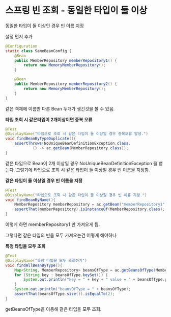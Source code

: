 # 스프링 빈 조회 - 동일한 타입이 둘 이상

동일한 타입이 둘 이상인 경우 빈 이름 지정

설정 먼저 추가

```java
@Configuration
static class SameBeanConfig {
    @Bean
    public MemberRepository memberRepository1() {
        return new MemoryMemberRepository();
    }

    @Bean
    public MemberRepository memberRepository2() {
        return new MemoryMemberRepository();
    }
}
```
같은 객체에 이름만 다른 Bean 두개가 생긴것을 볼 수 있음.

**타입 조회 시 같은타입이 2개이상이면 중복 오류**
```java
@Test
@DisplayName("타입으로 조회 시 같은 타입이 둘 이상일 경우 중복오류 발생.")
void findBeanByTypeDuplicate(){
    assertThrows(NoUniqueBeanDefinitionException.class,
            () -> ac.getBean(MemberRepository.class));
}
```
같은 타입으로 Bean이 2개 이상일 경우 NoUniqueBeanDefinitionException 을 뱉는다.
그렇기에 타입으로 조회 시 같은 타입이 둘 이상일 경우 빈 이름을 지정함.

**같은 타입이 둘 이상일 경우 빈 이름을 지정**
```java
@Test
@DisplayName("타입으로 조회 시 같은 타입이 둘 이상일 경우 빈 이름 지정.")
void findBeanByName(){
    MemberRepository memberRepository = ac.getBean("memberRepository1",MemberRepository.class);
    assertThat(memberRepository).isInstanceOf(MemberRepository.class);
}
```
이렇게 하면 memberRepository1 만 가져오게 됨.

그렇다면 같은 타입의 빈을 모두 가져오는건 어떻게 해야하나

**특정 타입을 모두 조회**
```java
@Test
@DisplayName("특정 타입을 모두 조회하기")
void findAllBeanByType(){
    Map<String, MemberRepository> beansOfType = ac.getBeansOfType(MemberRepository.class);
    for (String key : beansOfType.keySet()) {
        System.out.println("key = " + key + " value = " + beansOfType.get(key));
    }
    System.out.println("beansOfType = " + beansOfType);
    assertThat(beansOfType.size()).isEqualTo(2);
}
```
getBeansOfType을 이용해 같은 타입을 모두 조회.